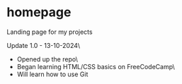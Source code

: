 # homepage
Landing page for my projects

Update 1.0 - 13-10-2024\
- Opened up the repo\
- Began learning HTML/CSS basics on FreeCodeCamp\
- Will learn how to use Git
